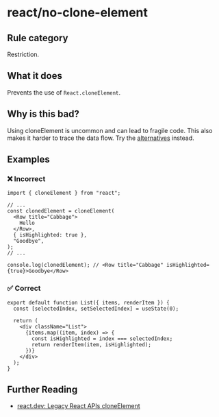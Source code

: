 # react/no-clone-element

<!-- end auto-generated rule header -->

## Rule category

Restriction.

## What it does

Prevents the use of `React.cloneElement`.

## Why is this bad?

Using cloneElement is uncommon and can lead to fragile code. This also makes it harder to trace the data flow. Try the [alternatives](https://react.dev/reference/react/cloneElement#alternatives) instead.

## Examples

### ❌ Incorrect

```tsx
import { cloneElement } from "react";

// ...
const clonedElement = cloneElement(
  <Row title="Cabbage">
    Hello
  </Row>,
  { isHighlighted: true },
  "Goodbye",
);
// ...

console.log(clonedElement); // <Row title="Cabbage" isHighlighted={true}>Goodbye</Row>
```

### ✅ Correct

```tsx
export default function List({ items, renderItem }) {
  const [selectedIndex, setSelectedIndex] = useState(0);

  return (
    <div className="List">
      {items.map((item, index) => {
        const isHighlighted = index === selectedIndex;
        return renderItem(item, isHighlighted);
      })}
    </div>
  );
}
```

## Further Reading

- [react.dev: Legacy React APIs cloneElement](https://react.dev/reference/react/createRef)
